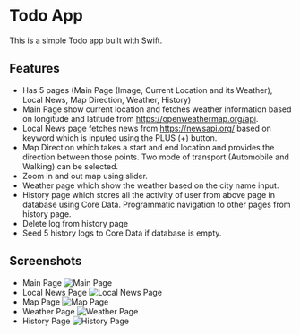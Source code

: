 
# Todo App

This is a simple Todo app built with Swift.

## Features

- Has 5 pages (Main Page (Image, Current Location and its Weather), Local News, Map Direction, Weather, History)
- Main Page show current location and fetches weather information based on longitude and latitude from https://openweathermap.org/api.
- Local News page fetches news from https://newsapi.org/ based on keyword which is inputed using the PLUS (+) button.
- Map Direction which takes a start and end location and provides the direction between those points. Two mode of transport (Automobile and Walking) can be selected.
- Zoom in and out map using slider.
- Weather page which show the weather based on the city name input.
- History page which stores all the activity of user from above page in database using Core Data. Programmatic navigation to other pages from history page.
- Delete log from history page
- Seed 5 history logs to Core Data if database is empty.

## Screenshots

- Main Page
![Main Page](images/main.png)
- Local News Page
![Local News Page](images/news.png)
- Map Page
![Map Page](images/map.png)
- Weather Page
![Weather Page](images/weather.png)
- History Page
![History Page](images/history.png)

